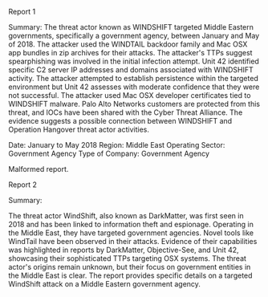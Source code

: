 
Report 1

Summary:
The threat actor known as WINDSHIFT targeted Middle Eastern governments, specifically a government agency, between January and May of 2018. The attacker used the WINDTAIL backdoor family and Mac OSX app bundles in zip archives for their attacks. The attacker's TTPs suggest spearphishing was involved in the initial infection attempt. Unit 42 identified specific C2 server IP addresses and domains associated with WINDSHIFT activity. The attacker attempted to establish persistence within the targeted environment but Unit 42 assesses with moderate confidence that they were not successful. The attacker used Mac OSX developer certificates tied to WINDSHIFT malware. Palo Alto Networks customers are protected from this threat, and IOCs have been shared with the Cyber Threat Alliance. The evidence suggests a possible connection between WINDSHIFT and Operation Hangover threat actor activities. 

Date: January to May 2018
Region: Middle East
Operating Sector: Government Agency
Type of Company: Government Agency

Malformed report.





Report 2

Summary:

The threat actor WindShift, also known as DarkMatter, was first seen in 2018 and has been linked to information theft and espionage. Operating in the Middle East, they have targeted government agencies. Novel tools like WindTail have been observed in their attacks. Evidence of their capabilities was highlighted in reports by DarkMatter, Objective-See, and Unit 42, showcasing their sophisticated TTPs targeting OSX systems. The threat actor's origins remain unknown, but their focus on government entities in the Middle East is clear. The report provides specific details on a targeted WindShift attack on a Middle Eastern government agency.


